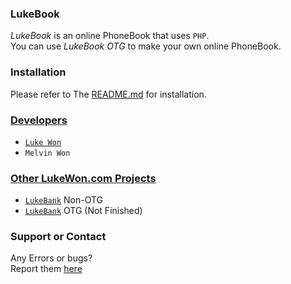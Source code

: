 ### LukeBook  
_LukeBook_ is an online PhoneBook that uses ``PHP``.  
You can use _LukeBook OTG_ to make your own online PhoneBook.  
  
### Installation  
Please refer to The [README.md](https://github.com/LukeWonDotCom/LukeBook/blob/master/README.md) for installation.  
  
### [Developers](http://lukewon.com/#team)    
* [``Luke Won``](@lukecywon)  
*  ``Melvin Won``  
  
### [Other LukeWon.com Projects](http://lukewon.com/#projects)  
* [``LukeBank``](www.lukewon.com/lukebank) Non-OTG  
* [``LukeBank``](https://github.com/LukeWonDotCom/LukeBank/blob/master/README.md) OTG (Not Finished)
  
### Support or Contact  
Any Errors or bugs?  
Report them [here](https://github.com/LukeWonDotCom/LukeBook/issues)  

